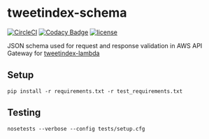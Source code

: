 # tweetindex-schema

[![CircleCI](https://img.shields.io/circleci/project/suddi/tweetindex-schema.svg)](https://github.com/suddi/tweetindex-schema)
[![Codacy Badge](https://api.codacy.com/project/badge/Grade/1744184bdad7481c9efc794874d2375f)](https://www.codacy.com/app/suddir/tweetindex-schema?utm_source=github.com&amp;utm_medium=referral&amp;utm_content=suddi/tweetindex-schema&amp;utm_campaign=Badge_Grade)
[![license](https://img.shields.io/github/license/suddi/tweetindex-schema.svg?maxAge=2592000)](https://github.com/suddi/tweetindex-schema)

JSON schema used for request and response validation in AWS API Gateway for [tweetindex-lambda](https://github.com/suddi/tweetindex-lambda)

## Setup

````
pip install -r requirements.txt -r test_requirements.txt
````

## Testing

````
nosetests --verbose --config tests/setup.cfg
```` 
